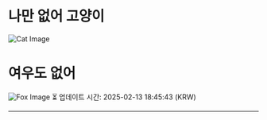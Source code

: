 
# 나만 없어 고양이

![Cat Image](https://cdn2.thecatapi.com/images/d1l.jpg)

# 여우도 없어
![Fox Image](https://randomfox.ca/images/121.jpg)
⏳ 업데이트 시간: 2025-02-13 18:45:43 (KRW)

---
